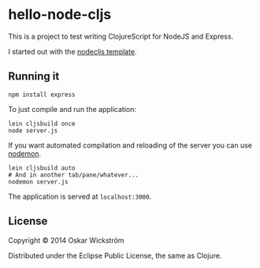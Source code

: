 # hello-node-cljs

This is a project to test writing ClojureScript for NodeJS and Express.

I started out with the [nodecljs template](http://blog.lauripesonen.com/leiningen-template-for-cljs-on-node-projects/).

## Running it

    npm install express

To just compile and run the application:

    lein cljsbuild once
    node server.js

If you want automated compilation and reloading of the server you can
use [nodemon](https://github.com/remy/nodemon).

    lein cljsbuild auto
    # And in another tab/pane/whatever...
    nodemon server.js

The application is served at `localhost:3000`.

## License

Copyright © 2014 Oskar Wickström

Distributed under the Eclipse Public License, the same as Clojure.
